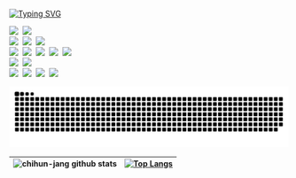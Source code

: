 [![Typing SVG](https://readme-typing-svg.herokuapp.com?font=roboto&color=%236667AB&size=32&vCenter=true&height=32&lines=chihun-jang;web%2Fapp+developer;startup+co-founder)](https://git.io/typing-svg)

<div align="left">
<!--  HTML  -->
<img src="https://img.shields.io/badge/-HTML5-D94C25?style=for-the-badge&logo=html5&logoColor=D94C25&labelColor=282828">&nbsp;
<!--  CSS3  -->
<img src="https://img.shields.io/badge/-CSS3-2299D6?style=for-the-badge&logo=css3&logoColor=2299D6&labelColor=282828">
<br/>
<!-- Python -->
<img src="https://img.shields.io/badge/-Python-163F56?style=for-the-badge&logo=python&logoColor=163F56&labelColor=282828">&nbsp;
<!--  JS  --> 
<img src="https://img.shields.io/badge/-JavaScript-E3CF4C?style=for-the-badge&logo=javascript&logoColor=E3CF4C&labelColor=282828">&nbsp;
<!--  markdown  -->
<img src="https://img.shields.io/badge/-markdown-282828?style=for-the-badge&logo=markdown&logoColor=ABAEAD&labelColor=282828">
<br/>  
<!--  REACT  -->
<img src="https://img.shields.io/badge/-React-5AD0F0?style=for-the-badge&logo=react&logoColor=5AD0F0&labelColor=282828">&nbsp;
<!--  REACTNATIVE  -->
<img src="https://img.shields.io/badge/-ReactNative-5AD0F0?style=for-the-badge&logo=react&logoColor=5AD0F0&labelColor=282828">&nbsp;
<!-- Expo   -->
<img src="https://img.shields.io/badge/-Expo-282828?style=for-the-badge&logo=expo&logoColor=ABAEAD&labelColor=282828">&nbsp;
<!-- Gatsby -->
<img src="https://img.shields.io/badge/-Gatsby-6D4B8B?style=for-the-badge&logo=gatsby&logoColor=6D4B8B&labelColor=282828">&nbsp;
<!--  Django  -->
<img src="https://img.shields.io/badge/-Django-72A480?style=for-the-badge&logo=django&logoColor=72A480&labelColor=282828">
<br/>
<!-- AWS -->
<img src="https://img.shields.io/badge/-AWS-EA901F?style=for-the-badge&logo=amazon&logoColor=EA901F&labelColor=282828">&nbsp;
<!-- Netlify -->
<img src="https://img.shields.io/badge/-Netlify-0E6180?style=for-the-badge&logo=Netlify&logoColor=0E6180&labelColor=282828">
<br/>
<!--Github  -->
<img src="https://img.shields.io/badge/-GitHub-282828?style=for-the-badge&logo=github&logoColor=ABAEAD&labelColor=282828">&nbsp;
<!-- slack-->
<img src="https://img.shields.io/badge/-SLACK-471547?style=for-the-badge&logo=slack&logoColor=ffffff&labelColor=471547">&nbsp;
<!-- Notion-->
<img src="https://img.shields.io/badge/-NOTION-ffffff?style=for-the-badge&logo=notion&logoColor=282828&labelColor=ffffff">&nbsp;
<!-- Postman-->

<img src="https://img.shields.io/badge/-postman-282828?style=for-the-badge&logo=postman&logoColor=F15D40&labelColor=282828">


  
<!--  vscode  -->
<!--   <img src="https://img.shields.io/badge/-VScode-98b982?style=for-the-badge&logo=visualstudiocode&logoColor=98b982&labelColor=282828">
 -->
</div>

![snake gif](https://github.com/chihun-jang/chihun-jang/blob/output/github-contribution-grid-snake.svg)

  
  

  |![chihun-jang github stats](https://github-readme-stats.vercel.app/api?username=chihun-jang&count_private=true&show_icons=true&theme=bear)|[![Top Langs](https://github-readme-stats.vercel.app/api/top-langs/?username=chihun-jang&layout=compact&theme=bear)](https://github.com/chihun-jang/github-readme-stats)
  |--|--|


